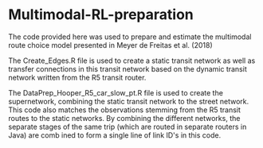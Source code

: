 # Multimodal-RL-preparation
The code provided here was used to prepare and estimate the multimodal route choice model presented in Meyer de Freitas et al. (2018)

The Create_Edges.R file is used to create a static transit network as well as transfer connections in this transit network based on the dynamic transit network written from the R5 transit router. 

The DataPrep_Hooper_R5_car_slow_pt.R file is used to create the supernetwork, combining the static transit network to the street network. This code also matches the observations stemming from the R5 transit routes to the static networks. By combining the different networks, the separate stages of the same trip (which are routed in separate routers in Java) are comb ined to form a single line of link ID's in this code. 

